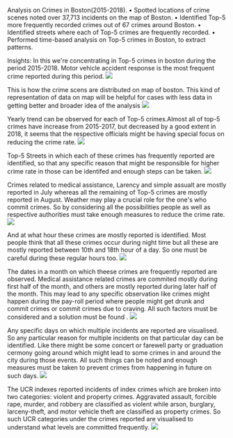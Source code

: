 Analysis on Crimes in Boston(2015-2018).
•	Spotted locations of crime scenes noted over 37,713 incidents on the map of Boston.
•	Identified Top-5 more frequently recorded crimes out of 67 crimes around Boston.
•	Identified streets where each of Top-5 crimes are frequently recorded.
•	Performed time-based analysis on Top-5 crimes in Boston, to extract patterns.

Insights:
In this we're concentrating in Top-5 crimes in boston during the period 2015-2018.
Motor vehicle accident response is the most frequent crime reported during this period.
![](https://github.com/Vivekgarimella/crimes_in_boston/blob/master/crimes%20in%20boston/Top%205.jpeg)

This is how the crime scens are distributed on map of boston. This kind of representation of data on map will be helpful for cases with less data in getting better and broader idea of the analysis
![](https://github.com/Vivekgarimella/crimes_in_boston/blob/master/crimes%20in%20boston/MAps.jpeg)

Yearly trend can be observed for each of Top-5 crimes.Almost all of top-5 crimes have increase from 2015-2017, but decreased by a good extent in 2018, it seems that the respective officials might be having special focus on reducing the crime rate.
![](https://github.com/Vivekgarimella/crimes_in_boston/blob/master/crimes%20in%20boston/yearly.jpeg)

Top-5 Streets in which each of these crimes has frequently reported are identified, so that any specific reason that might be responsible for higher crime rate in those can be identifed and enough steps can be taken.
![](https://github.com/Vivekgarimella/crimes_in_boston/blob/master/crimes%20in%20boston/Streets2.jpeg)

Crimes related to medical assistance, Larency and simple assualt are mostly reported in July whereas all the remaining of Top-5 crimes are mostly reported in August. Weather may play a crucial role for the one's who commit crimes. So by considering all the possibilities people as well as respective authorities must take enough measures to reduce the crime rate.
![](https://github.com/Vivekgarimella/crimes_in_boston/blob/master/crimes%20in%20boston/monthly.jpeg)

And at what hour these crimes are mostly reported is identified. Most people think that all these crimes occur during night time but all these are mostly reported between 10th and 18th hour of a day. So one must be careful during these regular hours too.
![](https://github.com/Vivekgarimella/crimes_in_boston/blob/master/crimes%20in%20boston/hourly.jpeg)

The dates in a month on which theese crimes are frequently reported are observed. Medical assistance related crimes are commited mostly during first half of the month, and others are mostly reported during later half of the month. This may lead to any specific observation like crimes might happen during the pay-roll period where people might get drunk and commit crimes or commit crimes due to craving. All such factors must be considered and a solution must be found .
![](https://github.com/Vivekgarimella/crimes_in_boston/blob/master/crimes%20in%20boston/Dates.jpeg)

Any specific days on which multiple incidents are reported are visualised. So any particular reason for multiple incidents on that particular day can be identified. Like there might be some concert or farewell party or graduation cermony going around which might lead to some crimes in and around the city during those events. All such things can be noted and enough measures must be taken to prevent crimes from happening in future on such days.
![](https://github.com/Vivekgarimella/crimes_in_boston/blob/master/crimes%20in%20boston/Specific%20date.jpeg)

The UCR indexes reported incidents of index crimes which are broken into two categories: violent and property crimes. Aggravated assault, forcible rape, murder, and robbery are classified as violent while arson, burglary, larceny-theft, and motor vehicle theft are classified as property crimes. 
So such UCR categories under the crimes reported are visualised to understand what levels are committed frequently.
![](https://github.com/Vivekgarimella/crimes_in_boston/blob/master/crimes%20in%20boston/UCR.jpeg)
